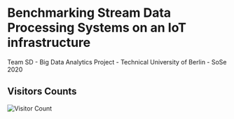 # Benchmarking Stream Data Processing Systems on an IoT infrastructure
Team SD - Big Data Analytics Project - Technical University of Berlin - SoSe 2020

## Visitors Counts

![Visitor Count](https://profile-counter.glitch.me/bdapro-sd-20/count.svg)
